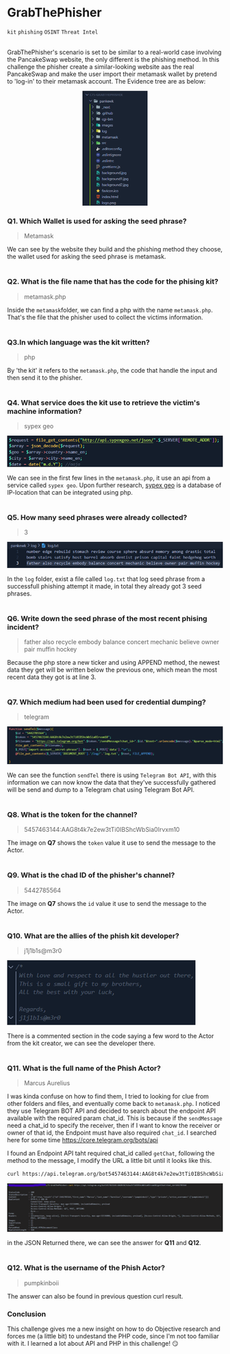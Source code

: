 # GrabThePhisher
`kit` `phishing` `OSINT` `Threat Intel`
<br>
<br>

GrabThePhisher's scenario is set to be similar to a real-world case involving the PancakeSwap website, the only different is the phishing method. In this challenge the phisher create a similar-looking website aas the real PancakeSwap and make the user import their metamask wallet by pretend to 'log-in' to their metamask account. The Evidence tree are as below:

<p align=center>
    <img src=./img/q1.png width=30%>
</p>

### Q1. Which Wallet is used for asking the seed phrase?  
> Metamask  

We can see by the website they build and the phishing method they choose, the wallet used for asking the seed phrase is metamask.
<br>
<br>

### Q2. What is the file name that has the code for the phising kit?  
> metamask.php

Inside the `metamask`folder, we can find a php with the name `metamask.php`. That's the file that the phisher used to collect the victims information.
<br>
<br>

### Q3.In which language was the kit written?
> php

By 'the kit' it refers to the `metamask.php`, the code that handle the input and then send it to the phisher.
<br>
<br>

### Q4. What service does the kit use to retrieve the victim's machine information? 
> sypex geo
<P>
    <img src=./img/q4.png>
</p>

We can see in the first few lines in the `metamask.php`, it use an api from a service called `sypex geo`. Upon further research, [sypex geo](https://github.com/hostbrook/sypex-geo) is a database of IP-location that can be integrated using php. 
<br>
<br>

### Q5. How many seed phrases were already collected?
> 3
<p>
    <img src=./img/q5.png>
</p>

In the `log` folder, exist a file called `log.txt` that log seed phrase from a successfull phishing attempt it made, in total they already got 3 seed phrases.
<br>
<br>

### Q6. Write down the seed phrase of the most recent phising incident?
> father also recycle embody balance concert mechanic believe owner pair muffin hockey

Because the php store a new ticker and using APPEND method, the newest data they get will be written below the previous one, which mean the most recent data they got is at line 3.
<br>
<br>

### Q7. Which medium had been used for credential dumping?
> telegram
<p>
    <img src=./img/q7.png>
</p>

We can see the function `sendTel` there is using `Telegram Bot API`, with this information we can now know the data that they've successfully gathered will be send and dump to a Telegram chat using Telegram Bot API.
<br>
<br>

### Q8. What is the token for the channel?
> 5457463144:AAG8t4k7e2ew3tTi0IBShcWbSia0Irvxm10

The image on **Q7** shows the `token` value it use to send the message to the Actor.
<br>
<br>

### Q9. What is the chad ID of the phisher's channel?
> 5442785564

The image on **Q7** shows the `id` value it use to send the message to the Actor.
<br>
<br>

### Q10. What are the allies of the phish kit developer?
> j1j1b1s@m3r0
<p>
    <img src=./img/q10.png>
</p>

There is a commented section in the code saying a few word to the Actor from the kit creator, we can see the developer there.
<br>
<br>

### Q11. What is the full name of the Phish Actor?
> Marcus Aurelius

I was kinda confuse on how to find them, I tried to looking for clue from other folders and files, and eventually come back to `metamask.php`. I noticed they use Telegram BOT API and decided to search about the endpoint API available with the required param chat_id. This is because if the `sendMessage` need a chat_id to specify the receiver, then if I want to know the receiver or owner of that id, the Endpoint must have also required `chat_id`. I searched here for some time https://core.telegram.org/bots/api 

I found an Endpoint API taht required chat_id called `getChat`, following the method to the message, I modify the URL a little bit until it looks like this.

```bash
curl https://api.telegram.org/bot5457463144:AAG8t4k7e2ew3tTi0IBShcWbSia0Irvxm10/getChat?chat_id=5442785564
```
<p>
    <img src=./img/q11.png>
</p>

in the JSON Returned there, we can see the answer for **Q11** and **Q12**.
<br>
<br>

### Q12. What is the username of the Phish Actor?
> pumpkinboii

The answer can also be found in previous question curl result.

### Conclusion

This challenge gives me a new insight on how to do Objective research and forces me (a little bit) to undestand the PHP code, since I'm not too familiar with it. I learned a lot about API and PHP in this challenge! :smirk: